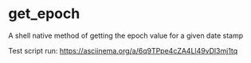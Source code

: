 # get_epoch
A shell native method of getting the epoch value for a given date stamp

Test script run:
https://asciinema.org/a/6q9TPpe4cZA4Ll49vDl3mj1tq
